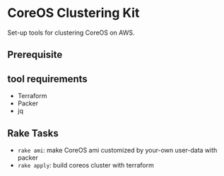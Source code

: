 CoreOS Clustering Kit
======================

Set-up tools for clustering CoreOS on AWS.

Prerequisite
-------------

## tool requirements

- Terraform
- Packer
- jq


Rake Tasks
-----------

- `rake ami`:  make CoreOS ami customized by your-own user-data with packer
- `rake apply`: build coreos cluster with terraform

